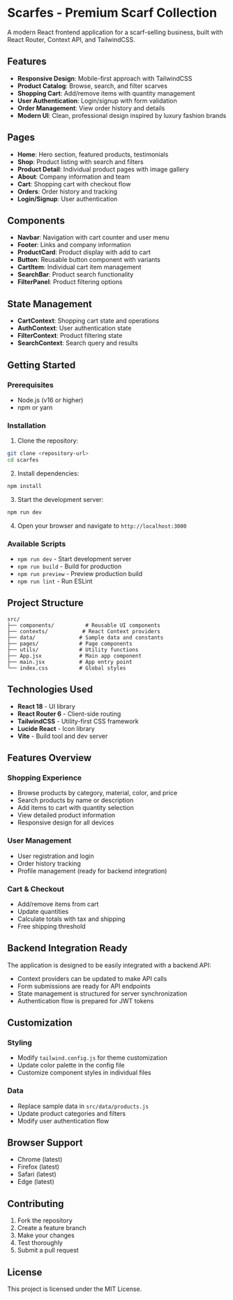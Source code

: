 # Scarfes - Premium Scarf Collection

A modern React frontend application for a scarf-selling business, built with React Router, Context API, and TailwindCSS.

## Features

- **Responsive Design**: Mobile-first approach with TailwindCSS
- **Product Catalog**: Browse, search, and filter scarves
- **Shopping Cart**: Add/remove items with quantity management
- **User Authentication**: Login/signup with form validation
- **Order Management**: View order history and details
- **Modern UI**: Clean, professional design inspired by luxury fashion brands

## Pages

- **Home**: Hero section, featured products, testimonials
- **Shop**: Product listing with search and filters
- **Product Detail**: Individual product pages with image gallery
- **About**: Company information and team
- **Cart**: Shopping cart with checkout flow
- **Orders**: Order history and tracking
- **Login/Signup**: User authentication

## Components

- **Navbar**: Navigation with cart counter and user menu
- **Footer**: Links and company information
- **ProductCard**: Product display with add to cart
- **Button**: Reusable button component with variants
- **CartItem**: Individual cart item management
- **SearchBar**: Product search functionality
- **FilterPanel**: Product filtering options

## State Management

- **CartContext**: Shopping cart state and operations
- **AuthContext**: User authentication state
- **FilterContext**: Product filtering state
- **SearchContext**: Search query and results

## Getting Started

### Prerequisites

- Node.js (v16 or higher)
- npm or yarn

### Installation

1. Clone the repository:
```bash
git clone <repository-url>
cd scarfes
```

2. Install dependencies:
```bash
npm install
```

3. Start the development server:
```bash
npm run dev
```

4. Open your browser and navigate to `http://localhost:3000`

### Available Scripts

- `npm run dev` - Start development server
- `npm run build` - Build for production
- `npm run preview` - Preview production build
- `npm run lint` - Run ESLint

## Project Structure

```
src/
├── components/          # Reusable UI components
├── contexts/           # React Context providers
├── data/              # Sample data and constants
├── pages/             # Page components
├── utils/             # Utility functions
├── App.jsx            # Main app component
├── main.jsx           # App entry point
└── index.css          # Global styles
```

## Technologies Used

- **React 18** - UI library
- **React Router 6** - Client-side routing
- **TailwindCSS** - Utility-first CSS framework
- **Lucide React** - Icon library
- **Vite** - Build tool and dev server

## Features Overview

### Shopping Experience
- Browse products by category, material, color, and price
- Search products by name or description
- Add items to cart with quantity selection
- View detailed product information
- Responsive design for all devices

### User Management
- User registration and login
- Order history tracking
- Profile management (ready for backend integration)

### Cart & Checkout
- Add/remove items from cart
- Update quantities
- Calculate totals with tax and shipping
- Free shipping threshold

## Backend Integration Ready

The application is designed to be easily integrated with a backend API:

- Context providers can be updated to make API calls
- Form submissions are ready for API endpoints
- State management is structured for server synchronization
- Authentication flow is prepared for JWT tokens

## Customization

### Styling
- Modify `tailwind.config.js` for theme customization
- Update color palette in the config file
- Customize component styles in individual files

### Data
- Replace sample data in `src/data/products.js`
- Update product categories and filters
- Modify user authentication flow

## Browser Support

- Chrome (latest)
- Firefox (latest)
- Safari (latest)
- Edge (latest)

## Contributing

1. Fork the repository
2. Create a feature branch
3. Make your changes
4. Test thoroughly
5. Submit a pull request

## License

This project is licensed under the MIT License.
